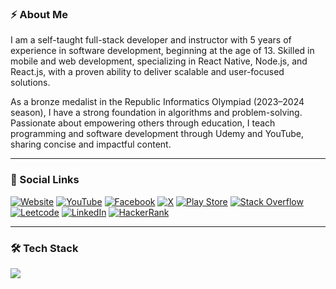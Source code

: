 ### ⚡ About Me

I am a self-taught full-stack developer and instructor with 5 years of experience in software development, beginning at the age of 13. Skilled in mobile and web development, specializing in React Native, Node.js, and React.js, with a proven ability to deliver scalable and user-focused solutions. 

As a bronze medalist in the Republic Informatics Olympiad (2023–2024 season), I have a strong foundation in algorithms and problem-solving. Passionate about empowering others through education, I teach programming and software development through Udemy and YouTube, sharing concise and impactful content.

---

### 🔗 Social Links

[![Website](https://img.shields.io/badge/Website-000000?style=for-the-badge&logo=google-chrome&logoColor=white)](https://huseynovvusal.com)
[![YouTube](https://img.shields.io/badge/YouTube-FF0000?style=for-the-badge&logo=youtube&logoColor=white)](https://youtube.com/@huseynovvusal)
[![Facebook](https://img.shields.io/badge/Facebook-1877F2?style=for-the-badge&logo=facebook&logoColor=white)](https://facebook.com/codervusal)
[![X](https://img.shields.io/badge/X-1DA1F2?style=for-the-badge&logo=twitter&logoColor=white)](https://twitter.com/codervusal)
[![Play Store](https://img.shields.io/badge/Google_Play-414141?style=for-the-badge&logo=google-play&logoColor=white)](https://play.google.com/store/apps/dev?id=6432003078046030778)
[![Stack Overflow](https://img.shields.io/badge/Stack_Overflow-FE7A16?style=for-the-badge&logo=stack-overflow&logoColor=white)](https://stackoverflow.com/users/26393741/vusal-huseynov)
[![Leetcode](https://img.shields.io/badge/Leetcode-FFA116?style=for-the-badge&logo=leetcode&logoColor=white)](https://leetcode.com/u/huseynovvusal/)
[![LinkedIn](https://img.shields.io/badge/LinkedIn-0A66C2?style=for-the-badge&logo=linkedin&logoColor=white)](https://www.linkedin.com/in/huseynovvusal/)
[![HackerRank](https://img.shields.io/badge/HackerRank-2EC866?style=for-the-badge&logo=hackerrank&logoColor=white)](https://www.hackerrank.com/profile/huseynovvusal)

---

### 🛠 Tech Stack

<img src="https://skillicons.dev/icons?i=python,cpp,typescript,java,react,nodejs,expressjs,spring,mongodb,firebase,nestjs,postgresql,graphql,docker,kafka,rabbitmq,elasticsearch,jest,grpc" />
